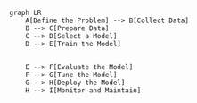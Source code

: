 <!--
 Copyright (c) 2024 David Such
 
 This software is released under the MIT License.
 https://opensource.org/licenses/MIT
-->

```mermaid
graph LR
    A[Define the Problem] --> B[Collect Data]
    B --> C[Prepare Data]
    C --> D[Select a Model]
    D --> E[Train the Model]
       
       
    E --> F[Evaluate the Model]
    F --> G[Tune the Model]
    G --> H[Deploy the Model]
    H --> I[Monitor and Maintain]
```